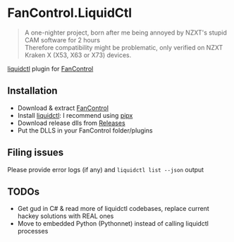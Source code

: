 ﻿# FanControl.LiquidCtl

> A one-nighter project, born after me being annoyed by NZXT's stupid CAM software for 2 hours  
> Therefore compatibility might be problematic, only verified on NZXT Kraken X (X53, X63 or X73) devices.

[liquidctl](https://github.com/liquidctl/liquidctl) plugin for [FanControl](https://github.com/Rem0o/FanControl.Releases)

## Installation

- Download & extract [FanControl](https://github.com/Rem0o/FanControl.Releases#installation)
- Install [liquidctl](https://github.com/liquidctl/liquidctl#windows-system-level-dependencies): I recommend using [pipx](https://github.com/pypa/pipx#on-windows-install-via-pip-requires-pip-190-or-later)
- Download release dlls from [Releases](https://github.com/chenseanxy/FanControl.LiquidCtl/releases)
- Put the DLLS in your FanControl folder/plugins

## Filing issues

Please provide error logs (if any) and `liquidctl list --json` output

## TODOs

- Get gud in C# & read more of liquidctl codebases, replace current hackey solutions with REAL ones
- Move to embedded Python (Pythonnet) instead of calling liquidctl processes 
